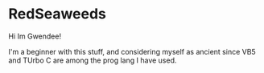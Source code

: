 # RedSeaweeds

Hi Im Gwendee!

I'm a beginner with this stuff, and considering myself as ancient since VB5 and TUrbo C are among the prog lang I have used.
